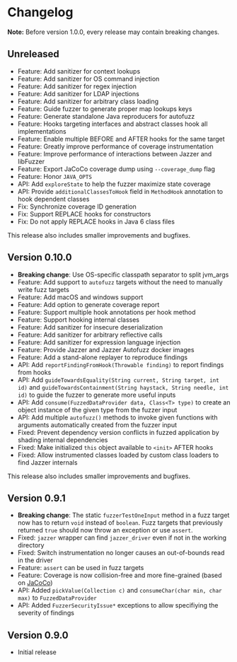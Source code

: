 # Changelog

**Note:** Before version 1.0.0, every release may contain breaking changes.

## Unreleased

* Feature: Add sanitizer for context lookups
* Feature: Add sanitizer for OS command injection
* Feature: Add sanitizer for regex injection
* Feature: Add sanitizer for LDAP injections
* Feature: Add sanitizer for arbitrary class loading 
* Feature: Guide fuzzer to generate proper map lookups keys
* Feature: Generate standalone Java reproducers for autofuzz
* Feature: Hooks targeting interfaces and abstract classes hook all implementations
* Feature: Enable multiple BEFORE and AFTER hooks for the same target
* Feature: Greatly improve performance of coverage instrumentation
* Feature: Improve performance of interactions between Jazzer and libFuzzer
* Feature: Export JaCoCo coverage dump using `--coverage_dump` flag
* Feature: Honor `JAVA_OPTS`
* API: Add `exploreState` to help the fuzzer maximize state coverage
* API: Provide `additionalClassesToHook` field in `MethodHook` annotation to hook dependent classes
* Fix: Synchronize coverage ID generation
* Fix: Support REPLACE hooks for constructors
* Fix: Do not apply REPLACE hooks in Java 6 class files

This release also includes smaller improvements and bugfixes.

## Version 0.10.0

* **Breaking change**: Use OS-specific classpath separator to split jvm_args
* Feature: Add support to `autofuzz` targets without the need to manually write fuzz targets 
* Feature: Add macOS and windows support
* Feature: Add option to generate coverage report
* Feature: Support multiple hook annotations per hook method
* Feature: Support hooking internal classes
* Feature: Add sanitizer for insecure deserialization
* Feature: Add sanitizer for arbitrary reflective calls
* Feature: Add sanitizer for expression language injection
* Feature: Provide Jazzer and Jazzer Autofuzz docker images
* Feature: Add a stand-alone replayer to reproduce findings
* API: Add `reportFindingFromHook(Throwable finding)` to report findings from hooks
* API: Add `guideTowardsEquality(String current, String target, int id)` and `guideTowardsContainment(String haystack, String needle, int id)` to guide the fuzzer to generate more useful inputs
* API: Add `consume(FuzzedDataProvider data, Class<T> type)` to create an object instance of the given type from the fuzzer input
* API: Add multiple `autofuzz()` methods to invoke given functions with arguments automatically created from the fuzzer input
* Fixed: Prevent dependency version conflicts in fuzzed application by shading internal dependencies
* Fixed: Make initialized `this` object available to `<init>` AFTER hooks
* Fixed: Allow instrumented classes loaded by custom class loaders to find Jazzer internals

This release also includes smaller improvements and bugfixes. 

## Version 0.9.1

* **Breaking change**: The static `fuzzerTestOneInput` method in a fuzz target now has to return `void` instead of `boolean`. Fuzz targets that previously returned `true` should now throw an exception or use `assert`.
* Fixed: `jazzer` wrapper can find `jazzer_driver` even if not in the working directory
* Fixed: Switch instrumentation no longer causes an out-of-bounds read in the driver
* Feature: `assert` can be used in fuzz targets
* Feature: Coverage is now collision-free and more fine-grained (based on [JaCoCo](https://www.eclemma.org/jacoco/))
* API: Added `pickValue(Collection c)` and `consumeChar(char min, char max)` to `FuzzedDataProvider`
* API: Added `FuzzerSecurityIssue*` exceptions to allow specifiying the severity of findings

## Version 0.9.0

* Initial release

